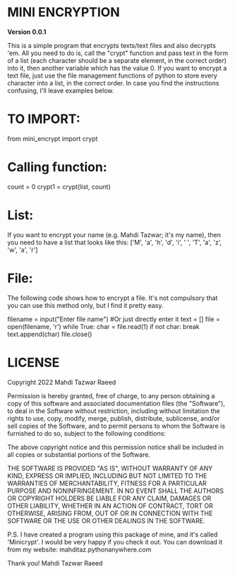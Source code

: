 # MINI ENCRYPTION


**Version 0.0.1**


This is a simple program that encrypts texts/text files and also decrypts 'em. All you need to do is, call the "crypt" function and pass text in the form of a list (each character should be a separate element, in the correct order) into it, then another variable which has the value 0. If you want to encrypt a text file, just use the file management functions of python to store every character into a list, in the correct order. In case you find the instructions confusing, I'll leave examples below.

# TO IMPORT:
from mini_encrypt import crypt

# Calling function: 
count = 0
crypt1 = crypt(list, count)

# List: 
If you want to encrypt your name (e.g. Mahdi Tazwar; it's my name), then you need to have a list that looks like this: ['M', 'a', 'h', 'd', 'i', ' ', 'T', 'a', 'z', 'w', 'a', 'r']

# File: 
The following code shows how to encrypt a file. It's not compulsory that you can use this method only, but I find it pretty easy.

filename = input("Enter file name") #Or just directly enter it 
text = []
file = open(filename, 'r')
while True:
char = file.read(1)
    if not char:
        break
    text.append(char)
file.close()


# LICENSE

Copyright 2022 Mahdi Tazwar Raeed

Permission is hereby granted, free of charge, to any person obtaining a copy of this software and associated documentation files (the "Software"), to deal in the Software without restriction, including without limitation the rights to use, copy, modify, merge, publish, distribute, sublicense, and/or sell copies of the Software, and to permit persons to whom the Software is furnished to do so, subject to the following conditions:

The above copyright notice and this permission notice shall be included in all copies or substantial portions of the Software.

THE SOFTWARE IS PROVIDED "AS IS", WITHOUT WARRANTY OF ANY KIND, EXPRESS OR IMPLIED, INCLUDING BUT NOT LIMITED TO THE WARRANTIES OF MERCHANTABILITY, FITNESS FOR A PARTICULAR PURPOSE AND NONINFRINGEMENT. IN NO EVENT SHALL THE AUTHORS OR COPYRIGHT HOLDERS BE LIABLE FOR ANY CLAIM, DAMAGES OR OTHER LIABILITY, WHETHER IN AN ACTION OF CONTRACT, TORT OR OTHERWISE, ARISING FROM, OUT OF OR IN CONNECTION WITH THE SOFTWARE OR THE USE OR OTHER DEALINGS IN THE SOFTWARE.

P.S. I have created a program using this package of mine, and it's called 'Minicrypt'. I would be very happy if you check it out. You can download it from my website: 
mahditaz.pythonanywhere.com

Thank you!
Mahdi Tazwar Raeed

